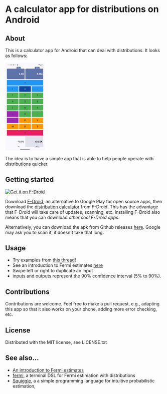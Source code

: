 # A calculator app for distributions on Android

## About

This is a calculator app for Android that can deal with distributions. It looks as follows:

<img src="https://raw.githubusercontent.com/NunoSempere/distribution-calculator-android/refs/heads/master/metadata/en-US/images/phoneScreenshots/screenshot2.png" width=25%>

The idea is to have a simple app that is able to help people operate with distributions quicker. 

## Getting started

[<img src="https://fdroid.gitlab.io/artwork/badge/get-it-on.png" alt="Get it on F-Droid" height="80">](https://f-droid.org/packages/com.nunosempere.distributioncalculator/)

Download [F-Droid](https://f-droid.org/en/), an alternative to Google Play for open source apps, then download the [distribution calculator](https://f-droid.org/en/packages/com.nunosempere.distributioncalculator/) from F-Droid. This has the advantage that F-Droid will take care of updates, scanning, etc. Installing F-Droid also means that you can download *other cool F-Droid apps*.

Alternatively, you can download the apk from Github releases [here](https://github.com/NunoSempere/distribution-calculator-android/releases). Google may ask you to scan it, it doesn't take that long.

## Usage

- Try examples from [this thread](https://x.com/NunoSempere/status/1894830531235205399)!
- See an introduction to Fermi estimates [here](https://nunosempere.com/blog/2022/08/20/fermi-introduction/)
- Swipe left or right to duplicate an input
- inputs and outputs represent the 90% confidence interval (5% to 90%). 

## Contributions

Contributions are welcome. Feel free to make a pull request, e.g., adapting this app so that it also works on your phone, adding more error checking, etc.

## License 

Distributed with the MIT license, see LICENSE.txt

## See also... 

- [An introduction to Fermi estimates](https://forum.effectivealtruism.org/posts/cpfgq84B8XHXPWLcM/introduction-to-fermi-estimates)
- [fermi](https://git.nunosempere.com/NunoSempere/fermi), a terminal DSL for Fermi estimation with distributions
- [Squiggle](https://www.squiggle-language.com/), a a simple programming language for intuitive probabilistic estimation, 
